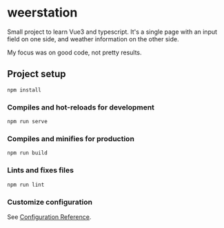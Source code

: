 # weerstation

Small project to learn Vue3 and typescript.
It's a single page with an input field on one side,
and weather information on the other side.

My focus was on good code, not pretty results.

## Project setup
```
npm install
```

### Compiles and hot-reloads for development
```
npm run serve
```

### Compiles and minifies for production
```
npm run build
```

### Lints and fixes files
```
npm run lint
```

### Customize configuration
See [Configuration Reference](https://cli.vuejs.org/config/).

